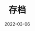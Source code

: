 ---
title: "存档"
date: 2022-03-06
layout: "archives"
slug: "archives"
menu:
    main:
        weight: 2
        params: 
            icon: archives
---